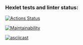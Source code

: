 ### Hexlet tests and linter status:
[![Actions Status](https://github.com/Jkhvatova/php-project-45/actions/workflows/hexlet-check.yml/badge.svg)](https://github.com/Jkhvatova/php-project-45/actions)

[![Maintainability](https://api.codeclimate.com/v1/badges/630a0ee95b8a30927850/maintainability)](https://codeclimate.com/github/Jkhvatova/php-project-45/maintainability)

[![asciicast](https://asciinema.org/a/MDYwFIazmt7diuvuawQJaBmUW.svg)](https://asciinema.org/a/MDYwFIazmt7diuvuawQJaBmUW)
